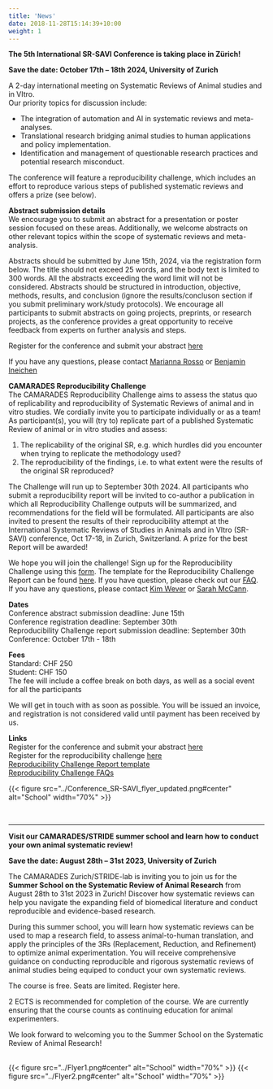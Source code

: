 ```yaml
---
title: 'News'
date: 2018-11-28T15:14:39+10:00
weight: 1
---
```

**The 5th International SR-SAVI Conference is taking place in Zürich!**

**Save the date: October 17th – 18th 2024, University of Zurich​**

A 2-day international meeting on Systematic Reviews of Animal studies and in VItro.\
Our priority topics for discussion include: 
- The integration of automation and AI in systematic reviews and meta-analyses.
- Translational research bridging animal studies to human applications and policy implementation.
- Identification and management of questionable research practices and potential research misconduct.

The conference will feature a reproducibility challenge, which includes an effort to reproduce various steps of published systematic reviews and offers a prize (see below).

**Abstract submission details**\
We encourage you to submit an abstract for a presentation or poster session focused on these areas. Additionally, we welcome abstracts on other relevant topics within the scope of systematic reviews and meta-analysis.

Abstracts should be submitted by June 15th, 2024, via the registration form below. The title should not exceed 25 words, and the body text is limited to 300 words. All the abstracts exceeding the word limit will not be considered. Abstracts should be structured in introduction, objective, methods, results, and conclusion (ignore the results/concluson section if you submit preliminary work/study protocols). We encourage all participants to submit abstracts on going projects, preprints, or research projects, as the conference provides a great opportunity to receive feedback from experts on further analysis and steps.

Register for the conference and submit your abstract [here](https://forms.office.com/Pages/ResponsePage.aspx?id=2zjkx2LkIkypCsNYsWmAs51zY4W-7SlMveoOdVsHNbJUOTY1RklNRUJRU0g3OElaSTdISDZQSkJVVi4u)

If you have any questions, please contact [Marianna Rosso](mailto:marianna.rosso@uzh.ch) or [Benjamin Ineichen](mailto:benjamin.ineichen@uzh.ch)

**CAMARADES Reproducibility Challenge**\
The CAMARADES Reproducibility Challenge aims to assess the status quo of replicability and reproducibility of Systematic Reviews of animal and in vitro studies. We cordially invite you to participate individually or as a team! As participant(s), you will (try to) replicate part of a published Systematic Review of animal or in vitro studies and assess:

1) The replicability of the original SR, e.g. which hurdles did you encounter when trying to replicate the methodology used?
2) The reproducibility of the findings, i.e. to what extent were the results of the original SR reproduced?

The Challenge will run up to September 30th 2024. All participants who submit a reproducibility report will be invited to co-author a publication in which all Reproducibility Challenge outputs will be summarized, and recommendations for the field will be formulated. All participants are also invited to present the results of their reproducibility attempt at the International Systematic Reviews of Studies in Animals and in VItro (SR-SAVI) conference, Oct 17-18, in Zurich, Switzerland. A prize for the best Report will be awarded!

We hope you will join the challenge!  Sign up for the Reproducibility Challenge using this [form](https://docs.google.com/forms/d/e/1FAIpQLScS5K3sFxZRlO8bWmeqn1IqTDtDV-ZRH39CtZJVdzCOwRjTSg/viewform). The template for the Reproducibility Challenge Report can be found [here](https://docs.google.com/document/d/1WAH9OlFSgCukwQAUHaZfN6yYlpfFybQG/edit). If you have question, please check out our [FAQ](https://docs.google.com/document/d/1_2tc4feJjZf4mgGQx2Af_rtkwJL0uml8/edit).
If you have any questions, please contact [Kim Wever](mailto:kim.wever@radboudumc.nl) or [Sarah McCann](mailto:sarah.mccann@bih-charite.de).

**Dates**\
Conference abstract submission deadline: June 15th\
Conference registration deadline: September 30th\
Reproducibility Challenge report submission deadline: September 30th\
Conference: October 17th - 18th

**Fees**\
Standard: CHF 250\
Student: CHF 150\
The fee will include a coffee break on both days, as well as a social event for all the participants

We will get in touch with as soon as possible. You will be issued an invoice, and registration is not considered valid until payment has been received by us. 

**Links**\
Register for the conference and submit your abstract [here](https://forms.office.com/Pages/ResponsePage.aspx?id=2zjkx2LkIkypCsNYsWmAs51zY4W-7SlMveoOdVsHNbJUOTY1RklNRUJRU0g3OElaSTdISDZQSkJVVi4u)\
Register for the reproducibility challenge [here](https://docs.google.com/forms/d/e/1FAIpQLScS5K3sFxZRlO8bWmeqn1IqTDtDV-ZRH39CtZJVdzCOwRjTSg/viewform)\
[Reproducibility Challenge Report template](https://docs.google.com/document/d/1WAH9OlFSgCukwQAUHaZfN6yYlpfFybQG/edit)\
[Reproducibility Challenge FAQs](https://docs.google.com/document/d/1_2tc4feJjZf4mgGQx2Af_rtkwJL0uml8/edit)

{{< figure src="../Conference_SR-SAVI_flyer_updated.png#center" alt="School" width="70%" >}}

<br>

----

**Visit our CAMARADES/STRIDE summer school and learn how to conduct your own animal systematic review!**

**Save the date: August 28th – 31st 2023, University of Zurich​**

The CAMARADES Zurich/STRIDE-lab is inviting you to join us for the **Summer School on the Systematic Review of Animal Research** from August 28th to 31st 2023 in Zurich! Discover how systematic reviews can help you navigate the expanding field of biomedical literature and conduct reproducible and evidence-based research.

During this summer school, you will learn how systematic reviews can be used to map a research field, to assess animal-to-human translation, and apply the principles of the 3Rs (Replacement, Reduction, and Refinement) to optimize animal experimentation. You will receive comprehensive guidance on conducting reproducible and rigorous systematic reviews of animal studies being equiped to conduct your own systematic reviews.

The course is free. Seats are limited. Register here.

2 ECTS is recommended for completion of the course. We are currently ensuring that the course counts as continuing education for animal experimenters.

We look forward to welcoming you to the Summer School on the Systematic Review of Animal Research!
&nbsp;  
&nbsp;  


{{< figure src="../Flyer1.png#center" alt="School" width="70%" >}}
{{< figure src="../Flyer2.png#center" alt="School" width="70%" >}}

